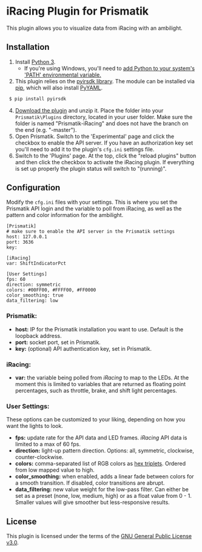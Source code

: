 # iRacing Plugin for Prismatik
This plugin allows you to visualize data from iRacing with an ambilight.

## Installation
1. Install [Python 3](https://www.python.org/downloads/).
     * If you're using Windows, you'll need to [add Python to your system's 'PATH' environmental variable.](https://docs.python.org/using/windows.html#excursus-setting-environment-variables)
3. This plugin relies on the [pyirsdk library](https://github.com/kutu/pyirsdk). The module can be installed via [pip](https://pip.pypa.io/en/stable/quickstart/), which will also install [PyYAML](https://pypi.python.org/pypi/PyYAML).
```bash
 $ pip install pyirsdk
```
4. [Download the plugin](../../archive/master.zip) and unzip it. Place the folder into your `Prismatik\Plugins` directory, located in your user folder. Make sure the folder is named "Prismatik-iRacing" and does not have the branch on the end (e.g. "-master").
5. Open Prismatik. Switch to the 'Experimental' page and click the checkbox to enable the API server. If you have an authorization key set you'll need to add it to the plugin's `cfg.ini` settings file.
6. Switch to the 'Plugins' page. At the top, click the "reload plugins" button and then click the checkbox to activate the iRacing plugin. If everything is set up properly the plugin status will switch to "(running)".

## Configuration
Modify the `cfg.ini` files with your settings. This is where you set the Prismatik API login and the variable to poll from iRacing, as well as the pattern and color information for the ambilight.

```
[Prismatik]
# make sure to enable the API server in the Prismatik settings
host: 127.0.0.1
port: 3636
key:

[iRacing]
var: ShiftIndicatorPct

[User Settings]
fps: 60
direction: symmetric
colors: #00FF00, #FFFF00, #FF0000
color_smoothing: true
data_filtering: low
```

### Prismatik:
* **host:** IP for the Prismatik installation you want to use. Default is the loopback address.
* **port:** socket port, set in Prismatik.
* **key:** (optional) API authentication key, set in Prismatik.

### iRacing:
* **var:** the variable being polled from *iRacing* to map to the LEDs. At the moment this is limited to variables that are returned as floating point percentages, such as throttle, brake, and shift light percentages.

### User Settings:
These options can be customized to your liking, depending on how you want the lights to look.

* **fps:** update rate for the API data and LED frames. *iRacing* API data is limited to a max of 60 fps.
* **direction:** light-up pattern direction. Options: all, symmetric, clockwise, counter-clockwise.
* **colors:** comma-separated list of RGB colors as [hex triplets](https://en.wikipedia.org/wiki/Web_colors#Hex_triplet). Ordered from low mapped value to high.
* **color_smoothing:** when enabled, adds a linear fade between colors for a smooth transition. If disabled, color transitions are abrupt.
* **data_filtering:** new value weight for the low-pass filter. Can either be set as a preset (none, low, medium, high) or as a float value from 0 - 1. Smaller values will give smoother but less-responsive results.

## License
This plugin is licensed under the terms of the [GNU General Public License v3.0](https://www.gnu.org/licenses/gpl-3.0.en.html).
